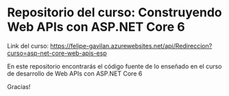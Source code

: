 # Repositorio del curso: Construyendo Web APIs con ASP.NET Core 6

Link del curso: https://felipe-gavilan.azurewebsites.net/api/Redireccion?curso=asp-net-core-web-apis-esp

En este repositorio encontrarás el código fuente de lo enseñado en el curso de desarrollo de Web APIs con ASP.NET Core 6

Gracias!
